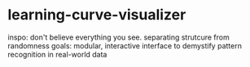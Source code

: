 # learning-curve-visualizer
inspo: don't believe everything you see. separating strutcure from randomness
goals: modular, interactive interface to demystify pattern recognition in real-world data
